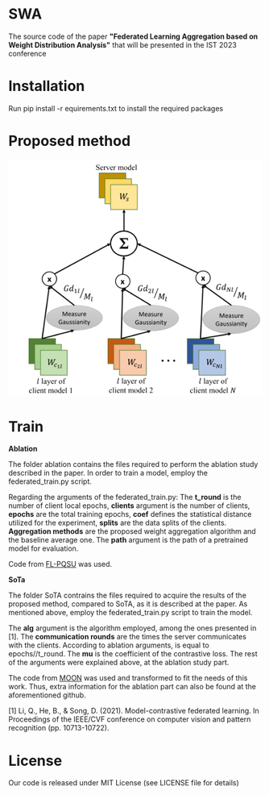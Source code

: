 # SWA

The source code of the paper **"Federated Learning Aggregation based on Weight
Distribution Analysis"** that will be presented in the IST 2023 conference

# **Installation**

Run pip install -r equirements.txt to install the required packages

# **Proposed method**

![model architecture image](https://github.com/chatzikon/SWA/blob/main/images/method_image.png)


# **Train**

**Ablation** 

The folder ablation contains the files required to perform the ablation study described in the paper.
In order to train a model, employ the federated_train.py script.

Regarding the arguments of the federated_train.py:
The **t_round** is the number of client local epochs, **clients** argument is the number of clients, **epochs** are the total training epochs, **coef** defines the statistical distance utilized for the experiment, **splits** are the data splits of the clients.
**Aggregation methods** are the proposed weight aggregation algorithm and the baseline average one. The **path** argument is the path of a pretrained model for evaluation.

Code from [FL-PQSU](https://github.com/fangvv/FL-PQSU/tree/main) was used. 

**SoTa**

The folder SoTA contrains the files required to acquire the results of the proposed method, compared to SoTA, as it is described at the paper.
As mentioned above, employ the federated_train.py script to train the model. 

The **alg** argument is the algorithm employed, among the ones presented in [1]. The **communication rounds** are the times the server communicates with the clients. According to ablation arguments, is equal to epochs//t_round. The **mu** is the coefficient of the contrastive loss. 
The rest of the arguments were explained above, at the ablation study part. 

The code from [MOON](https://github.com/QinbinLi/MOON) was used and transformed to fit the needs of this work. Thus, extra information for the ablation part can also be found at the aforementioned github.


[1] Li, Q., He, B., & Song, D. (2021). Model-contrastive federated learning. In Proceedings of the IEEE/CVF conference on computer vision and pattern recognition (pp. 10713-10722).

# **License**

Our code is released under MIT License (see LICENSE file for details)
